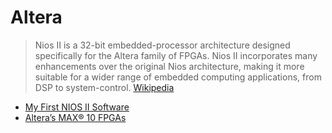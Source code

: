 # Altera


> Nios II is a 32-bit embedded-processor architecture designed specifically for the Altera family of FPGAs. Nios II incorporates many enhancements over the original Nios architecture, making it more suitable for a wider range of embedded computing applications, from DSP to system-control. [Wikipedia](https://en.wikipedia.org/wiki/Nios_II)

- [My First NIOS II Software](https://www.altera.com/content/dam/altera-www/global/en_US/pdfs/literature/tt/tt_my_first_nios_sw.pdf)
- [Altera’s MAX® 10 FPGAs](https://www.altera.com/products/fpga/max-series/max-10/overview.html)